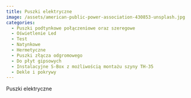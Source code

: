 ```yaml
---
title: Puszki elektryczne
image: /assets/american-public-power-association-430853-unsplash.jpg
categories:
  - Puszki podtynkowe połączeniowe oraz szeregowe
  - Oświetlenie Led
  - Test
  - Natynkowe
  - Hermetyczne
  - Puszki złącza odgromowego
  - Do płyt gipsowych
  - Instalacyjne S-Box z możliwością montażu szyny TH-35
  - Dekle i pokrywy
---
```

Puszki elektryczne
